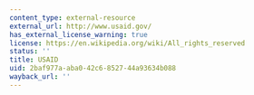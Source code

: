 ```yaml
---
content_type: external-resource
external_url: http://www.usaid.gov/
has_external_license_warning: true
license: https://en.wikipedia.org/wiki/All_rights_reserved
status: ''
title: USAID
uid: 2baf977a-aba0-42c6-8527-44a93634b088
wayback_url: ''
---
```

